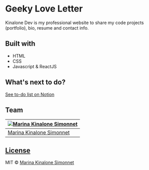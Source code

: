 # Geeky Love Letter
Kinalone Dev is my professional website to share my code projects (portfolio), bio, resume and contact info.

## Built with 

- HTML
- CSS
- Javascript & ReactJS

## What's next to do?
[See to-do list on Notion](https://marinakinalone.notion.site/Tasks-for-kinalone-dev-2b7d7986283e464b8cedde8cf902d80e)

## Team

[![Marina Kinalone Simonnet](https://avatars.githubusercontent.com/u/63544936?v=3&s=144)](https://github.com/marinakinalone) |
---|
[Marina Kinalone Simonnet](https://github.com/marinakinalone) |

## [License](https://github.com/marinakinalone/geeky-love-letter/blob/main/LICENSE.txt)

MIT © [Marina Kinalone Simonnet](https://github.com/marinakinalone)